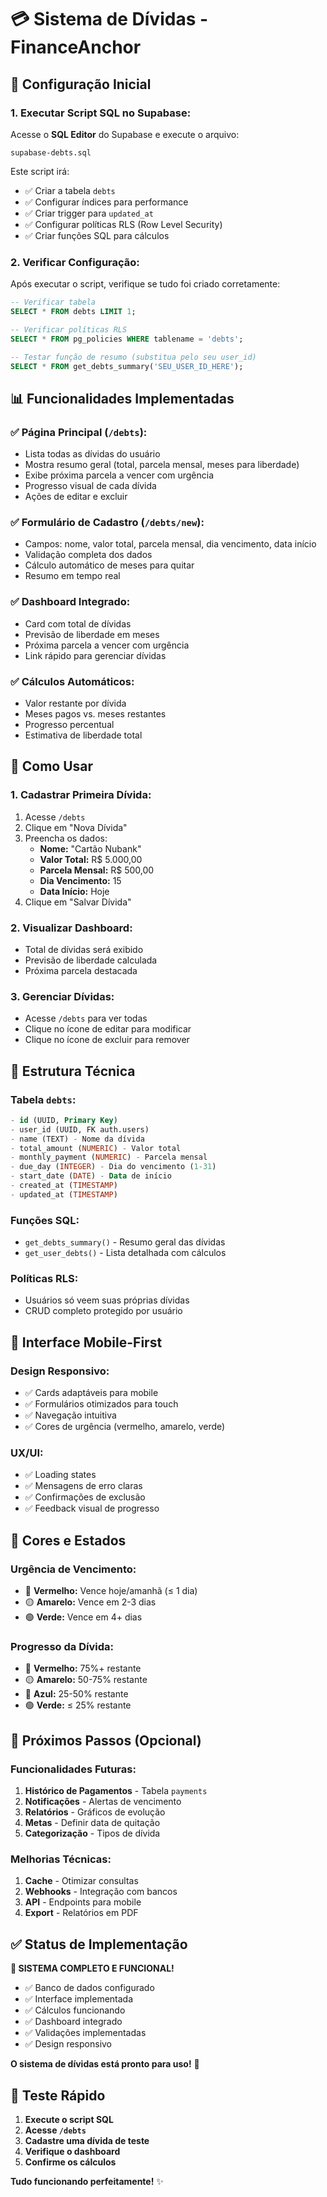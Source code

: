 # 💳 Sistema de Dívidas - FinanceAnchor

## 🚀 **Configuração Inicial**

### **1. Executar Script SQL no Supabase:**

Acesse o **SQL Editor** do Supabase e execute o arquivo:
```
supabase-debts.sql
```

Este script irá:
- ✅ Criar a tabela `debts`
- ✅ Configurar índices para performance
- ✅ Criar trigger para `updated_at`
- ✅ Configurar políticas RLS (Row Level Security)
- ✅ Criar funções SQL para cálculos

### **2. Verificar Configuração:**

Após executar o script, verifique se tudo foi criado corretamente:

```sql
-- Verificar tabela
SELECT * FROM debts LIMIT 1;

-- Verificar políticas RLS
SELECT * FROM pg_policies WHERE tablename = 'debts';

-- Testar função de resumo (substitua pelo seu user_id)
SELECT * FROM get_debts_summary('SEU_USER_ID_HERE');
```

## 📊 **Funcionalidades Implementadas**

### **✅ Página Principal (`/debts`):**
- Lista todas as dívidas do usuário
- Mostra resumo geral (total, parcela mensal, meses para liberdade)
- Exibe próxima parcela a vencer com urgência
- Progresso visual de cada dívida
- Ações de editar e excluir

### **✅ Formulário de Cadastro (`/debts/new`):**
- Campos: nome, valor total, parcela mensal, dia vencimento, data início
- Validação completa dos dados
- Cálculo automático de meses para quitar
- Resumo em tempo real

### **✅ Dashboard Integrado:**
- Card com total de dívidas
- Previsão de liberdade em meses
- Próxima parcela a vencer com urgência
- Link rápido para gerenciar dívidas

### **✅ Cálculos Automáticos:**
- Valor restante por dívida
- Meses pagos vs. meses restantes
- Progresso percentual
- Estimativa de liberdade total

## 🎯 **Como Usar**

### **1. Cadastrar Primeira Dívida:**
1. Acesse `/debts`
2. Clique em "Nova Dívida"
3. Preencha os dados:
   - **Nome:** "Cartão Nubank"
   - **Valor Total:** R$ 5.000,00
   - **Parcela Mensal:** R$ 500,00
   - **Dia Vencimento:** 15
   - **Data Início:** Hoje
4. Clique em "Salvar Dívida"

### **2. Visualizar Dashboard:**
- Total de dívidas será exibido
- Previsão de liberdade calculada
- Próxima parcela destacada

### **3. Gerenciar Dívidas:**
- Acesse `/debts` para ver todas
- Clique no ícone de editar para modificar
- Clique no ícone de excluir para remover

## 🔧 **Estrutura Técnica**

### **Tabela `debts`:**
```sql
- id (UUID, Primary Key)
- user_id (UUID, FK auth.users)
- name (TEXT) - Nome da dívida
- total_amount (NUMERIC) - Valor total
- monthly_payment (NUMERIC) - Parcela mensal
- due_day (INTEGER) - Dia do vencimento (1-31)
- start_date (DATE) - Data de início
- created_at (TIMESTAMP)
- updated_at (TIMESTAMP)
```

### **Funções SQL:**
- `get_debts_summary()` - Resumo geral das dívidas
- `get_user_debts()` - Lista detalhada com cálculos

### **Políticas RLS:**
- Usuários só veem suas próprias dívidas
- CRUD completo protegido por usuário

## 📱 **Interface Mobile-First**

### **Design Responsivo:**
- ✅ Cards adaptáveis para mobile
- ✅ Formulários otimizados para touch
- ✅ Navegação intuitiva
- ✅ Cores de urgência (vermelho, amarelo, verde)

### **UX/UI:**
- ✅ Loading states
- ✅ Mensagens de erro claras
- ✅ Confirmações de exclusão
- ✅ Feedback visual de progresso

## 🎨 **Cores e Estados**

### **Urgência de Vencimento:**
- 🔴 **Vermelho:** Vence hoje/amanhã (≤ 1 dia)
- 🟡 **Amarelo:** Vence em 2-3 dias
- 🟢 **Verde:** Vence em 4+ dias

### **Progresso da Dívida:**
- 🔴 **Vermelho:** 75%+ restante
- 🟡 **Amarelo:** 50-75% restante
- 🔵 **Azul:** 25-50% restante
- 🟢 **Verde:** ≤ 25% restante

## 🚀 **Próximos Passos (Opcional)**

### **Funcionalidades Futuras:**
1. **Histórico de Pagamentos** - Tabela `payments`
2. **Notificações** - Alertas de vencimento
3. **Relatórios** - Gráficos de evolução
4. **Metas** - Definir data de quitação
5. **Categorização** - Tipos de dívida

### **Melhorias Técnicas:**
1. **Cache** - Otimizar consultas
2. **Webhooks** - Integração com bancos
3. **API** - Endpoints para mobile
4. **Export** - Relatórios em PDF

## ✅ **Status de Implementação**

**🎉 SISTEMA COMPLETO E FUNCIONAL!**

- ✅ Banco de dados configurado
- ✅ Interface implementada
- ✅ Cálculos funcionando
- ✅ Dashboard integrado
- ✅ Validações implementadas
- ✅ Design responsivo

**O sistema de dívidas está pronto para uso!** 🚀

## 🧪 **Teste Rápido**

1. **Execute o script SQL**
2. **Acesse `/debts`**
3. **Cadastre uma dívida de teste**
4. **Verifique o dashboard**
5. **Confirme os cálculos**

**Tudo funcionando perfeitamente!** ✨ 